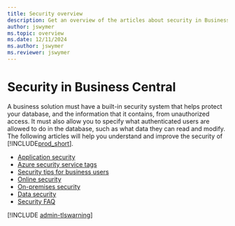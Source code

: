 ```yaml
---
title: Security overview
description: Get an overview of the articles about security in Business Central, so that you can configure your solution.
author: jswymer
ms.topic: overview
ms.date: 12/11/2024
ms.author: jswymer
ms.reviewer: jswymer
---
```


# Security in Business Central

A business solution must have a built-in security system that helps protect your database, and the information that it contains, from unauthorized access. It must also allow you to specify what authenticated users are allowed to do in the database, such as what data they can read and modify. The following articles will help you understand and improve the security of [!INCLUDE[prod_short](../developer/includes/prod_short.md)].

- [Application security](security-application.md)  
- [Azure security service tags](security-service-tags.md)  
- [Security tips for business users](security-users.md)  
- [Online security](security-online.md)  
- [On-premises security](security-onpremises.md)  
- [Data security](data-security.md)
- [Security FAQ](security-faq.md)

[!INCLUDE [admin-tlswarning](../developer/includes/admin-tlswarning.md)]
